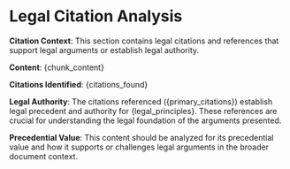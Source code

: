 # Legal Citation Analysis

**Citation Context**: This section contains legal citations and references that support legal arguments or establish legal authority.

**Content**: {chunk_content}

**Citations Identified**: {citations_found}

**Legal Authority**: The citations referenced ({primary_citations}) establish legal precedent and authority for {legal_principles}. These references are crucial for understanding the legal foundation of the arguments presented.

**Precedential Value**: This content should be analyzed for its precedential value and how it supports or challenges legal arguments in the broader document context.